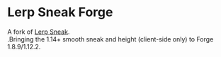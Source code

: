 # Lerp Sneak Forge

A fork of [Lerp Sneak](https://github.com/spxctreofficial/lerpsneak).\
.Bringing the 1.14+ smooth sneak and height (client-side only) to Forge 1.8.9/1.12.2.